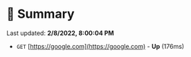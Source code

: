 # 📖 Summary
Last updated: **2/8/2022, 8:00:04 PM**

- `GET` [https://google.com](https://google.com) - **Up** (176ms)
